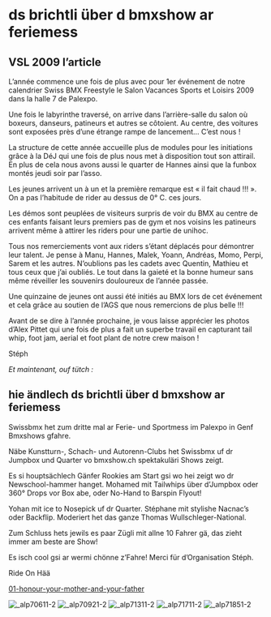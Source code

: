 # ds brichtli über d bmxshow ar feriemess

## VSL 2009 l’article

L’année commence une fois de plus avec pour 1er événement de notre calendrier Swiss BMX Freestyle le Salon Vacances Sports et Loisirs 2009 dans la halle 7 de Palexpo.

Une fois le labyrinthe traversé, on arrive dans l’arrière-salle du salon où boxeurs, danseurs, patineurs et autres se côtoient. Au centre, des voitures sont exposées près d’une étrange rampe de lancement… C’est nous !

La structure de cette année accueille plus de modules pour les initiations grâce à la DéJ qui une fois de plus nous met à disposition tout son attirail. En plus de cela nous avons aussi le quarter de Hannes ainsi que la funbox montés jeudi soir par l’asso.

Les jeunes arrivent un à un et la première remarque est « il fait chaud !!! ». On a pas l’habitude de rider au dessus de 0° C. ces jours.

Les démos sont peuplées de visiteurs surpris de voir du BMX au centre de ces enfants faisant leurs premiers pas de gym et nos voisins les patineurs arrivent même à attirer les riders pour une partie de unihoc.

Tous nos remerciements vont aux riders s’étant déplacés pour démontrer leur talent. Je pense à Manu, Hannes, Malek, Yoann, Andréas, Momo, Perpi, Sarem et les autres. N’oublions pas les cadets avec Quentin, Mathieu et tous ceux que j’ai oubliés. Le tout dans la gaieté et la bonne humeur sans même réveiller les souvenirs douloureux de l’année passée.

Une quinzaine de jeunes ont aussi été initiés au BMX lors de cet événement et cela grâce au soutien de l’AGS que nous remercions de plus belle !!!

Avant de se dire à l’année prochaine, je vous laisse apprécier les photos d’Alex Pittet qui une fois de plus a fait un superbe travail en capturant tail whip, foot jam, aerial et foot plant de notre crew maison !

Stéph

_Et maintenant, ouf tütch :_

## hie ändlech ds brichtli über d bmxshow ar feriemess

Swissbmx het zum dritte mal ar Ferie- und Sportmess im Palexpo in Genf Bmxshows gfahre.

Näbe Kunstturn-, Schach- und Autorenn-Clubs het Swissbmx uf dr Jumpbox und Quarter vo bmxshow.ch spektakuläri Shows zeigt.

Es si houptsächlech Gänfer Rookies am Start gsi wo hei zeigt wo dr Newschool-hammer hanget. Mohamed mit Tailwhips über d’Jumpbox oder 360° Drops vor Box abe, oder No-Hand to Barspin Flyout!

Yohan mit ice to Nosepick uf dr Quarter. Stéphane mit stylishe Nacnac’s oder Backflip. Moderiert het das ganze Thomas Wullschleger-National.

Zum Schluss hets jewils es paar Zügli mit allne 10 Fahrer gä, das zieht immer am beste are Show!

Es isch cool gsi ar wermi chönne z’Fahre! Merci für d’Organisation Stéph.

Ride On Hää

[01-honour-your-mother-and-your-father](./media/01-honour-your-mother-and-your-father.mp3)

![_alp70611-2](./media/_alp70611-2.jpg)
![_alp70921-2](./media/_alp70921-2.jpg)
![_alp71311-2](./media/_alp71311-2.jpg)
![_alp71711-2](./media/_alp71711-2.jpg)
![_alp71851-2](./media/_alp71851-2.jpg)
